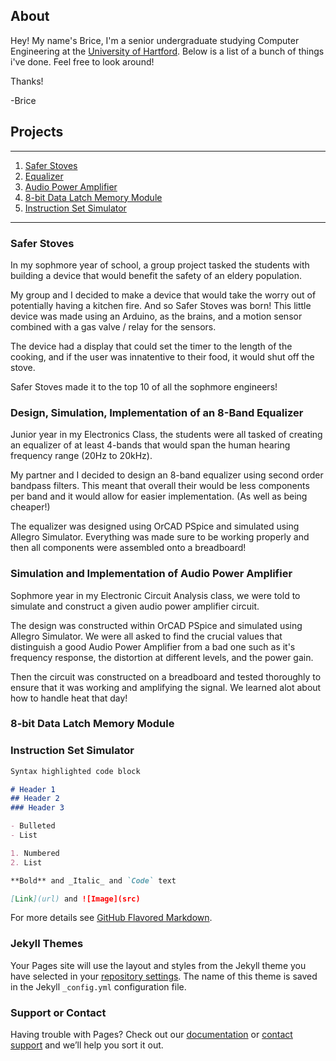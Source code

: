 ## About

Hey! My name's Brice, I'm a senior undergraduate studying Computer Engineering at the [University of Hartford](https://hartford.edu). Below is a list of a bunch of things i've done.
Feel free to look around!

 Thanks!

 -Brice 

## Projects

---

  1. [Safer Stoves](#safer-stoves)
  2. [Equalizer](#design-simulation-implementation-of-an-8-band-equalizer)
  3. [Audio Power Amplifier](#simulation-and-implementation-of-audio-power-amplifier)
  4. [8-bit Data Latch Memory Module](#8-bit-data-latch-memory-module)
  5. [Instruction Set Simulator](#instruction-set-simulator)
 
---
### Safer Stoves

In my sophmore year of school, a group project tasked the students with building a device that would benefit the safety of an eldery population.

My group and I decided to make a device that would take the worry out of potentially having a kitchen fire. And so Safer Stoves was born!
This little device was made using an Arduino, as the brains, and a motion sensor combined with a gas valve / relay for the sensors.

The device had a display that could set the timer to the length of the cooking, and if the user was innatentive to their food, it would shut off the stove.

Safer Stoves made it to the top 10 of all the sophmore engineers!

### Design, Simulation, Implementation of an 8-Band Equalizer

Junior year in my Electronics Class, the students were all tasked of creating an equalizer of at least 4-bands that would span the human hearing frequency range (20Hz to 20kHz).  

My partner and I decided to design an 8-band equalizer using second order bandpass filters.  This meant that overall their would be less components per band and it would allow for easier implementation. (As well as being cheaper!)

The equalizer was designed using OrCAD PSpice and simulated using Allegro  Simulator.  Everything was made sure to be working properly and then all components were assembled onto a breadboard!

### Simulation and Implementation of Audio Power Amplifier

Sophmore year in my Electronic Circuit Analysis class, we were told to simulate and construct a given audio power amplifier circuit.  

The design was constructed within OrCAD PSpice and simulated using Allegro Simulator. We were all asked to find the crucial values that distinguish a good Audio Power Amplifier from a bad one such as it's frequency response, the distortion at different levels, and the power gain.

Then the circuit was constructed on a breadboard and tested thoroughly to ensure that it was working and amplifying the signal.  We learned alot about how to handle heat that day!

### 8-bit Data Latch Memory Module

### Instruction Set Simulator

```markdown
Syntax highlighted code block

# Header 1
## Header 2
### Header 3

- Bulleted
- List

1. Numbered
2. List

**Bold** and _Italic_ and `Code` text

[Link](url) and ![Image](src)
```

For more details see [GitHub Flavored Markdown](https://guides.github.com/features/mastering-markdown/).

### Jekyll Themes

Your Pages site will use the layout and styles from the Jekyll theme you have selected in your [repository settings](https://github.com/brice-v/brice-v.github.io/settings). The name of this theme is saved in the Jekyll `_config.yml` configuration file.

### Support or Contact

Having trouble with Pages? Check out our [documentation](https://help.github.com/categories/github-pages-basics/) or [contact support](https://github.com/contact) and we’ll help you sort it out.
